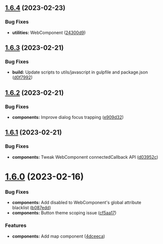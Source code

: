 ## [1.6.4](https://github.com/jacecotton/tcds/compare/v1.6.3...v1.6.4) (2023-02-23)


### Bug Fixes

* **utilities:** WebComponent ([24300d9](https://github.com/jacecotton/tcds/commit/24300d924b1740a0dd538f1772260d4f33602bba))



## [1.6.3](https://github.com/jacecotton/tcds/compare/v1.6.2...v1.6.3) (2023-02-21)


### Bug Fixes

* **build:** Update scripts to utils/javascript in gulpfile and package.json ([d0f7992](https://github.com/jacecotton/tcds/commit/d0f79922fd8dd4ca3575c6f403feeda72dde1bdc))



## [1.6.2](https://github.com/jacecotton/tcds/compare/v1.6.1...v1.6.2) (2023-02-21)


### Bug Fixes

* **components:** Improve dialog focus trapping ([e909d32](https://github.com/jacecotton/tcds/commit/e909d32678d5b09917af085e8696a01c55c811a3))



## [1.6.1](https://github.com/jacecotton/tcds/compare/v1.6.0...v1.6.1) (2023-02-21)


### Bug Fixes

* **components:** Tweak WebComponent connectedCallback API ([d03952c](https://github.com/jacecotton/tcds/commit/d03952c18069c9edf53ccbef308e34c61e98a83a))



# [1.6.0](https://github.com/jacecotton/tcds/compare/v1.5.7...v1.6.0) (2023-02-16)


### Bug Fixes

* **components:** Add disabled to WebComponent's global attribute blacklist ([b087edd](https://github.com/jacecotton/tcds/commit/b087edd4ef5b24b0434a4a9f9ffc5ccbf8a434cd))
* **components:** Button theme scoping issue ([cf5aa17](https://github.com/jacecotton/tcds/commit/cf5aa17811196c72b6bd604e250102c7dc46faad))


### Features

* **components:** Add map component ([4dceeca](https://github.com/jacecotton/tcds/commit/4dceecaf282bc12ce5d8b8ac3aa78afd45347872))



